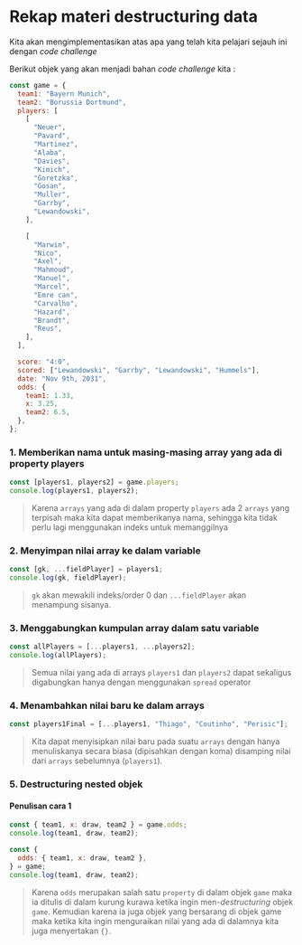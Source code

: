 # Rekap materi destructuring data

Kita akan mengimplementasikan atas apa yang telah kita pelajari sejauh ini dengan _code challenge_

Berikut objek yang akan menjadi bahan _code challenge_ kita :

```javascript
const game = {
  team1: "Bayern Munich",
  team2: "Borussia Dortmund",
  players: [
    [
      "Neuer",
      "Pavard",
      "Martinez",
      "Alaba",
      "Davies",
      "Kimich",
      "Goretzka",
      "Gosan",
      "Muller",
      "Garrby",
      "Lewandowski",
    ],

    [
      "Marwin",
      "Nico",
      "Axel",
      "Mahmoud",
      "Manuel",
      "Marcel",
      "Emre can",
      "Carvalho",
      "Hazard",
      "Brandt",
      "Reus",
    ],
  ],

  score: "4:0",
  scored: ["Lewandowski", "Garrby", "Lewandowski", "Hummels"],
  date: "Nov 9th, 2031",
  odds: {
    team1: 1.33,
    x: 3.25,
    team2: 6.5,
  },
};
```

### 1. Memberikan nama untuk masing-masing array yang ada di property players

```javascript
const [players1, players2] = game.players;
console.log(players1, players2);
```

> Karena `arrays` yang ada di dalam property `players` ada 2 `arrays` yang terpisah maka kita dapat memberikanya nama, sehingga kita tidak perlu lagi menggunakan indeks untuk memanggilnya

### 2. Menyimpan nilai array ke dalam variable

```javascript
const [gk, ...fieldPlayer] = players1;
console.log(gk, fieldPlayer);
```

> `gk` akan mewakili indeks/order 0 dan `...fieldPlayer` akan menampung sisanya.

### 3. Menggabungkan kumpulan array dalam satu variable

```javascript
const allPlayers = [...players1, ...players2];
console.log(allPlayers);
```

> Semua nilai yang ada di arrays `players1` dan `players2` dapat sekaligus digabungkan hanya dengan menggunakan `spread` operator

### 4. Menambahkan nilai baru ke dalam arrays

```javascript
const players1Final = [...players1, "Thiago", "Coutinho", "Perisic"];
```

> Kita dapat menyisipkan nilai baru pada suatu `arrays` dengan hanya menuliskanya secara biasa (dipisahkan dengan koma) disamping nilai dari `arrays` sebelumnya (`players1`).

### 5. Destructuring nested objek

#### Penulisan cara 1

```javascript
const { team1, x: draw, team2 } = game.odds;
console.log(team1, draw, team2);
```

```javascript
const {
  odds: { team1, x: draw, team2 },
} = game;
console.log(team1, draw, team2);
```

> Karena `odds` merupakan salah satu `property` di dalam objek `game` maka ia ditulis di dalam kurung kurawa ketika ingin men-_destructuring_ objek `game`. Kemudian karena ia juga objek yang bersarang di objek game maka ketika kita ingin menguraikan nilai yang ada di dalamnya kita juga menyertakan `{}`.

```javascript

```
